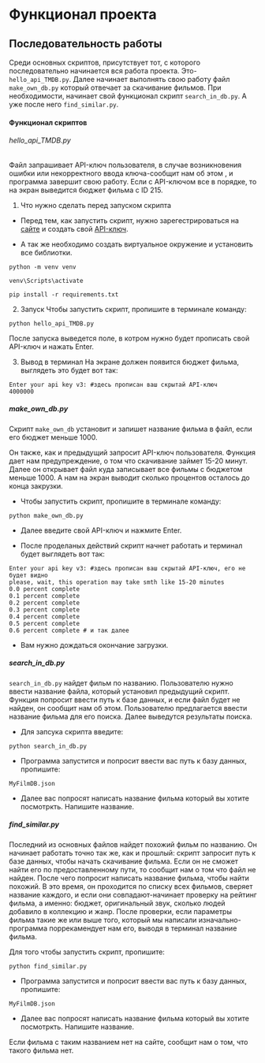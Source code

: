 # Функционал проекта 

## Последовательность работы 

Среди основных скриптов, присутствует тот, с которого последовательно начинается вся работа проекта. Это-`hello_api_TMDB.py`. Далее начинает выполнять свою работу файл `make_own_db.py` который отвечает за скачивание фильмов. При необходимости, начинает свой функционал скрипт `search_in_db.py`. А уже после него `find_similar.py`.

#### Функционал скриптов

###### hello_api_TMDB.py

Файл запрашивает API-ключ пользователя, в случае возникновения ошибки или некорректного ввода ключа-сообщит нам об этом , и программа завершит свою работу. Если с API-ключом все в порядке, то на экран выведится бюджет фильма с ID 215.

1. Что нужно сделать перед запуском скрипта
- Перед тем, как запустить скрипт, нужно зарегестрироваться на [сайте](https://api.themoviedb.org) и создать свой [API-ключ](https://www.themoviedb.org/settings/api/request). 

- А так же необходимо создать виртуальное окружение и установить все библиотки. 
```
python -m venv venv

venv\Scripts\activate
```
```
pip install -r requirements.txt
```

2. Запуск
Чтобы запустить скрипт, пропишите в терминале команду: 
```
python hello_api_TMDB.py
```

После запуска выведется поле, в котром нужно будет прописать свой API-ключ и нажать Enter. 

3. Вывод в терминал
На экране должен появится бюджет фильма, выглядеть это будет вот так:
```
Enter your api key v3: #здесь прописан ваш скрытай API-ключ
4000000
```

##### make_own_db.py

Cкрипт `make_own_db` установит и запишет название фильма в файл, если его бюджет меньше 1000. 

Он также, как и предыдущий запросит API-ключ пользователя. Функция дает нам предупреждение, о том что скачивание займет 15-20 минут. Далее он открывает файл куда записывает все фильмы с бюджетом меньше 1000. А нам на экран выводит сколько процентов осталось до конца закрузки.


- Чтобы запустить скрипт, пропишите в терминале команду:
```
python make_own_db.py
```
- Далее введите свой API-ключ и нажмите Enter.

- После проделаных действий скрипт начнет работать и терминал будет выглядеть вот так:
```
Enter your api key v3: #здесь прописан ваш скрытай API-ключ, его не будет видно
please, wait, this operation may take smth like 15-20 minutes
0.0 percent complete
0.1 percent complete
0.2 percent complete
0.3 percent complete
0.4 percent complete
0.5 percent complete
0.6 percent complete # и так далее
```
- Вам нужно дождаться окончание загрузки.


##### search_in_db.py
`search_in_db.py` найдет фильм по названию. Пользователю нужно ввести название файла, который установил предыдущий скрипт. Функция попросит ввести путь к базе данных, и если файл будет не найден, он сообщит нам об этом. Пользователю предлагается ввести название фильма для его поиска. Далее выведутся результаты поиска.

- Для запсука скрипта введите:
```
python search_in_db.py
```

- Программа запустится и попросит ввести вас путь к базу данных, пропишите:
```
MyFilmDB.json
```
- Далее вас попросят написать название фильма который вы хотите посмотркть. Напишите название.


##### find_similar.py

Последний из основных файлов найдет похожий фильм по названию.
Он начинает работать точно так же, как и прошлый: скрипт запросит путь к базе данных, чтобы начать скачивание фильма. Если он не сможет найти его по предоставленному пути, то сообщит нам о том что файл не найден. После чего попросит написать название фильма, чтобы найти похожий. В это время, он проходится по списку всех фильмов, сверяет название каждого, и если они совпадают-начинает проверку на рейтинг фильма, а именно: бюджет, оригинальный звук, сколько людей добавило в коллекцию и жанр. После проверки, если параметры фильма такие же или выше того, который мы написали изначально-программа поррекамендует нам его, выводя в терминал название фильма.

Для того чтобы запустить скрипт, пропишите:
```
python find_similar.py
```
- Программа запустится и попросит ввести вас путь к базу данных, пропишите:
```
MyFilmDB.json
```
- Далее вас попросят написать название фильма который вы хотите посмотркть. Напишите название.

Если фильма с таким названием нет на сайте, сообщит нам о том, что такого фильма нет.

